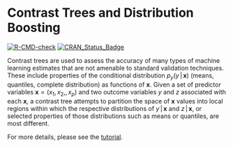 # Contrast Trees and Distribution Boosting

<!-- badges: start -->
[![R-CMD-check](https://github.com/bnaras/conTree/actions/workflows/R-CMD-check.yaml/badge.svg)](https://github.com/bnaras/conTree/actions/workflows/R-CMD-check.yaml)
[![CRAN_Status_Badge](http://www.r-pkg.org/badges/version/conTree)](https://cran.r-project.org/package=conTree)
<!-- badges: end -->

Contrast trees are used to assess the accuracy of many types of
machine learning estimates that are not amenable to standard
validation techniques. These include properties of the conditional
distribution $p_{y}(y\,|\,\mathbf{x})$ (means, quantiles, complete
distribution) as functions of $\mathbf{x}$. Given a set of predictor
variables $\mathbf{x}=(x_{1},x_{2},$$,x_{p})$ and two outcome
variables $y$ and $z$ associated with each $\mathbf{x}$, a contrast
tree attempts to partition the space of $\mathbf{x}$ values into local
regions within which the respective distributions of
$y\,|\,\mathbf{x}$ and $z\,|\,\mathbf{x}$, or selected properties of
those distributions such as means or quantiles, are most different.

For more details, please see the
[tutorial](https://jhfhub.github.io/conTree_tutorial/).


